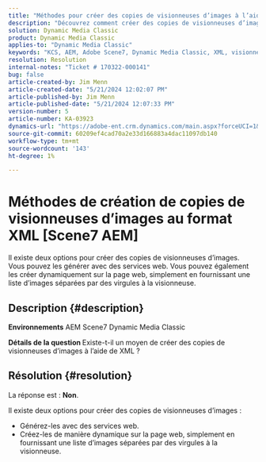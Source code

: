 ```yaml
---
title: "Méthodes pour créer des copies de visionneuses d’images à l’aide de XML AEM Scene7"
description: "Découvrez comment créer des copies de visionneuses d’images à l’aide de XML."
solution: Dynamic Media Classic
product: Dynamic Media Classic
applies-to: "Dynamic Media Classic"
keywords: "KCS, AEM, Adobe Scene7, Dynamic Media Classic, XML, visionneuses d’images, copies, Adobe Experience Manager, Comment"
resolution: Resolution
internal-notes: "Ticket # 170322-000141"
bug: false
article-created-by: Jim Menn
article-created-date: "5/21/2024 12:02:07 PM"
article-published-by: Jim Menn
article-published-date: "5/21/2024 12:07:33 PM"
version-number: 5
article-number: KA-03923
dynamics-url: "https://adobe-ent.crm.dynamics.com/main.aspx?forceUCI=1&pagetype=entityrecord&etn=knowledgearticle&id=e60143ec-6917-ef11-9f8a-6045bd006268"
source-git-commit: 60209ef4cad70a2e33d166883a4dac11097db140
workflow-type: tm+mt
source-wordcount: '143'
ht-degree: 1%

---
```


# Méthodes de création de copies de visionneuses d’images au format XML [Scene7 AEM]


Il existe deux options pour créer des copies de visionneuses d’images. Vous pouvez les générer avec des services web. Vous pouvez également les créer dynamiquement sur la page web, simplement en fournissant une liste d’images séparées par des virgules à la visionneuse.

## Description {#description}


<b>Environnements</b>
AEM Scene7 Dynamic Media Classic

<b>Détails de la question </b>
Existe-t-il un moyen de créer des copies de visionneuses d’images à l’aide de XML ?


## Résolution {#resolution}


La réponse est : <b>Non</b>.

Il existe deux options pour créer des copies de visionneuses d’images :

- Générez-les avec des services web.
- Créez-les de manière dynamique sur la page web, simplement en fournissant une liste d’images séparées par des virgules à la visionneuse.



